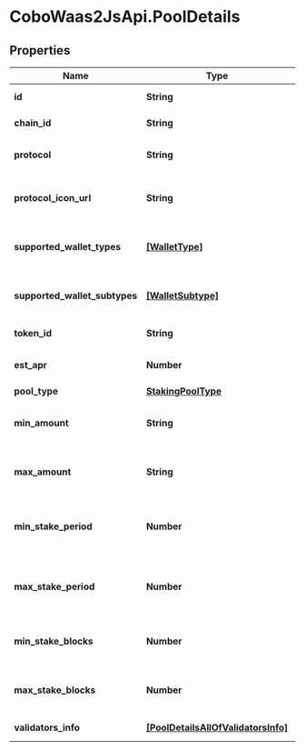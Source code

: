 # CoboWaas2JsApi.PoolDetails

## Properties

Name | Type | Description | Notes
------------ | ------------- | ------------- | -------------
**id** | **String** | The unique protocol id. | 
**chain_id** | **String** | The unique chain id. | 
**protocol** | **String** | The name of the protocol. | 
**protocol_icon_url** | **String** | The URL of the protocol&#39;s icon. | 
**supported_wallet_types** | [**[WalletType]**](WalletType.md) | The list of available wallet types. | 
**supported_wallet_subtypes** | [**[WalletSubtype]**](WalletSubtype.md) | The list of available wallet types. | 
**token_id** | **String** | The unique token id. | 
**est_apr** | **Number** | The estimated APR. | 
**pool_type** | [**StakingPoolType**](StakingPoolType.md) |  | [optional] 
**min_amount** | **String** | The minimum amount to stake. | [optional] 
**max_amount** | **String** | The maximum amount to stake. | [optional] 
**min_stake_period** | **Number** | The minimum staking period in days. | [optional] 
**max_stake_period** | **Number** | The maximum staking period in days. | [optional] 
**min_stake_blocks** | **Number** | The minimum staking blocks. | [optional] 
**max_stake_blocks** | **Number** | The maximum staking blocks. | [optional] 
**validators_info** | [**[PoolDetailsAllOfValidatorsInfo]**](PoolDetailsAllOfValidatorsInfo.md) | The list of validators. | 


